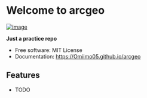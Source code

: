 # Welcome to arcgeo


[![image](https://img.shields.io/pypi/v/arcgeo.svg)](https://pypi.python.org/pypi/arcgeo)


**Just a practice repo**


-   Free software: MIT License
-   Documentation: <https://Omiimo05.github.io/arcgeo>
    

## Features

-   TODO
